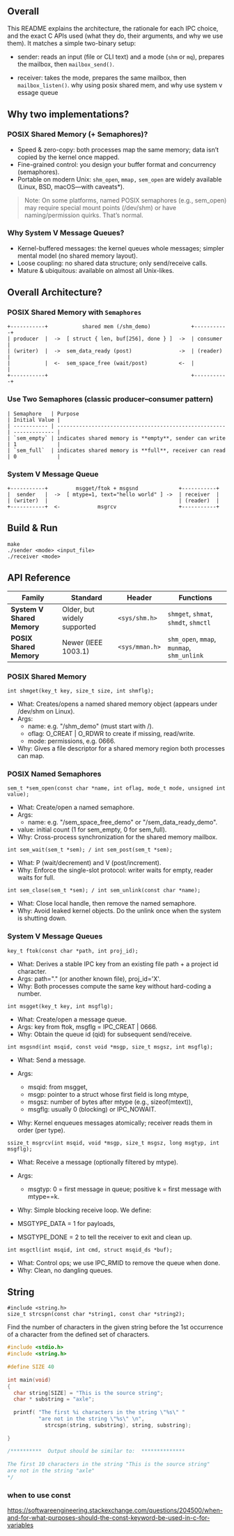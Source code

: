 ## Overall
This README explains the architecture, the rationale for each IPC choice, and the exact C APIs used (what they do, their arguments, and why we use them). It matches a simple two-binary setup:

- sender: reads an input (file or CLI text) and a mode (`shm` or `mq`), prepares the mailbox, then `mailbox_send()`.

- receiver: takes the mode, prepares the same mailbox, then `mailbox_listen()`.
why using posix shared mem, and why use system v essage queue

## Why two implementations?
### POSIX Shared Memory (+ Semaphores)?
- Speed & zero-copy: both processes map the same memory; data isn’t copied by the kernel once mapped.
- Fine-grained control: you design your buffer format and concurrency (semaphores).
- Portable on modern Unix: `shm_open`, `mmap,` `sem_open` are widely available (Linux, BSD, macOS—with caveats*).
> Note: On some platforms, named POSIX semaphores (e.g., sem_open) may require special mount points (/dev/shm) or have naming/permission quirks. That’s normal.

### Why System V Message Queues?
- Kernel-buffered messages: the kernel queues whole messages; simpler mental model (no shared memory layout).
- Loose coupling: no shared data structure; only send/receive calls.
- Mature & ubiquitous: available on almost all Unix-likes.

## Overall Architecture?
### POSIX Shared Memory with `Semaphores`
```
+-----------+           shared mem (/shm_demo)             +-----------+
| producer  |  ->  [ struct { len, buf[256], done } ]  ->  | consumer  |
| (writer)  |  ->  sem_data_ready (post)               ->  | (reader)  |
|           |  <-  sem_space_free (wait/post)          <-  |           |
+-----------+                                              +-----------+
```

### Use Two Semaphores (classic producer–consumer pattern)
```
| Semaphore   | Purpose                                                | Initial Value |
| ----------- | ------------------------------------------------------ | ------------- |
| `sem_empty` | indicates shared memory is **empty**, sender can write | 1             |
| `sem_full`  | indicates shared memory is **full**, receiver can read | 0             |
```


### System V Message Queue
```
+-----------+         msgget/ftok + msgsnd             +-----------+
|  sender   |  ->  [ mtype=1, text="hello world" ] ->  | receiver  |
| (writer)  |                                          | (reader)  |
+-----------+  <-            msgrcv                    +-----------+
```

## Build & Run
```
make
./sender <mode> <input_file>
./receiver <mode>
```

## API Reference
| Family                     | Standard                    | Header         | Functions                                  |
| -------------------------- | --------------------------- | -------------- | ------------------------------------------ |
| **System V Shared Memory** | Older, but widely supported | `<sys/shm.h>`  | `shmget`, `shmat`, `shmdt`, `shmctl`       |
| **POSIX Shared Memory**    | Newer (IEEE 1003.1)         | `<sys/mman.h>` | `shm_open`, `mmap`, `munmap`, `shm_unlink` |


### POSIX Shared Memory
```
int shmget(key_t key, size_t size, int shmflg);
```
- What: Creates/opens a named shared memory object (appears under /dev/shm on Linux).
- Args: 
    - name: e.g. "/shm_demo" (must start with /).
    - oflag: O_CREAT | O_RDWR to create if missing, read/write.
    - mode: permissions, e.g. 0666.
- Why: Gives a file descriptor for a shared memory region both processes can map.


### POSIX Named Semaphores
```
sem_t *sem_open(const char *name, int oflag, mode_t mode, unsigned int value);
```
- What: Create/open a named semaphore.
- Args:
    - name: e.g. "/sem_space_free_demo" or "/sem_data_ready_demo".
- value: initial count (1 for sem_empty, 0 for sem_full).
- Why: Cross-process synchronization for the shared memory mailbox.

```
int sem_wait(sem_t *sem); / int sem_post(sem_t *sem);
```

- What: P (wait/decrement) and V (post/increment).
- Why: Enforce the single-slot protocol: writer waits for empty, reader waits for full.

```
int sem_close(sem_t *sem); / int sem_unlink(const char *name);
```

- What: Close local handle, then remove the named semaphore.
- Why: Avoid leaked kernel objects. Do the unlink once when the system is shutting down.

### System V Message Queues

```
key_t ftok(const char *path, int proj_id);
```
- What: Derives a stable IPC key from an existing file path + a project id character.
- Args: path="." (or another known file), proj_id='X'.
- Why: Both processes compute the same key without hard-coding a number.

```
int msgget(key_t key, int msgflg);
```

- What: Create/open a message queue.
- Args: key from ftok, msgflg = IPC_CREAT | 0666.
- Why: Obtain the queue id (qid) for subsequent send/receive.

```
int msgsnd(int msqid, const void *msgp, size_t msgsz, int msgflg);
```
- What: Send a message.

- Args:
    - msqid: from msgget,
    - msgp: pointer to a struct whose first field is long mtype,
    - msgsz: number of bytes after mtype (e.g., sizeof(mtext)),
    - msgflg: usually 0 (blocking) or IPC_NOWAIT.

- Why: Kernel enqueues messages atomically; receiver reads them in order (per type).

```
ssize_t msgrcv(int msqid, void *msgp, size_t msgsz, long msgtyp, int msgflg);
```
- What: Receive a message (optionally filtered by mtype).
- Args:
    - msgtyp: 0 = first message in queue; positive k = first message with mtype==k.
- Why: Simple blocking receive loop. We define:

- MSGTYPE_DATA = 1 for payloads,

- MSGTYPE_DONE = 2 to tell the receiver to exit and clean up.

```
int msgctl(int msqid, int cmd, struct msqid_ds *buf);
```
- What: Control ops; we use IPC_RMID to remove the queue when done.
- Why: Clean, no dangling queues.

## String
```
#include <string.h>
size_t strcspn(const char *string1, const char *string2);
```
Find the number of characters in the given string before the 1st occurrence of a character from the defined set of characters.

```c
#include <stdio.h>
#include <string.h>
 
#define SIZE 40
 
int main(void)
{
  char string[SIZE] = "This is the source string";
  char * substring = "axle";
 
  printf( "The first %i characters in the string \"%s\" "
          "are not in the string \"%s\" \n",
            strcspn(string, substring), string, substring);
 
}
 
/**********  Output should be similar to:  **************
 
The first 10 characters in the string "This is the source string"
are not in the string "axle"
*/
```


### when to use const
https://softwareengineering.stackexchange.com/questions/204500/when-and-for-what-purposes-should-the-const-keyword-be-used-in-c-for-variables